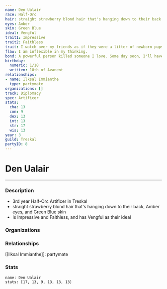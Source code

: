 ```yaml
---
name: Den Ualair
race: Half-Orc
hair: straight strawberry blond hair that's hanging down to their back
eyes: Amber
skin: Green Blue
ideal: Vengful
trait1: Impressive
trait2: Faithless
trait: I watch over my friends as if they were a litter of newborn pups.
flaw: I am inflexible in my thinking.
bond: A powerful person killed someone I love. Some day soon, I'll have my revenge.
birthday:
  numeric: 1/18
  written: 18th of Avanent
relationships:
- name: Ilksal Immianthe
  type: partymate
organizations: []
track: Diplomacy
spec: Artificer
stats:
  cha: 13
  con: 9
  dex: 13
  int: 13
  str: 17
  wis: 13
year: 3
guild: Treskal
partyID: 8
---
```

# Den Ualair
---
### Description
- 3rd year Half-Orc Artificer in Treskal
- straight strawberry blond hair that's hanging down to their back, Amber eyes, and Green Blue skin
- Is Impressive and Faithless, and has Vengful as their ideal

### Organizations
### Relationships
[[Ilksal Immianthe]]: partymate
### Stats
```statblock
name: Den Ualair
stats: [17, 13, 9, 13, 13, 13]
```